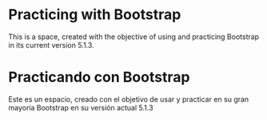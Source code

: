 # Practicing with Bootstrap

This is a space, created with the objective of 
using and practicing Bootstrap in its current version 5.1.3.

# Practicando con Bootstrap
Este es un espacio, creado con el objetivo 
de usar y practicar en su gran mayoría Bootstrap en su versión actual 5.1.3
